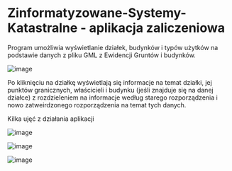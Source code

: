 # Zinformatyzowane-Systemy-Katastralne - aplikacja zaliczeniowa

Program umożliwia  wyświetlanie działek, budynków i typów użytków na podstawie danych z pliku GML z Ewidencji Gruntów i budynków.

![image](https://github.com/MariaMank/Zinformatyzowane-Systemy-Katastralne/assets/92314221/c26e8960-75c8-420b-ae49-2203b94eb276)

Po kliknięciu na działkę wyświetlają się informacje na temat działki, jej punktów granicznych, właścicieli i budynku (jeśli znajduje się na danej działce) z rozdzieleniem na informacje według starego rozporządzenia i nowo zatweirdzonego rozporządzenia na temat tych danych. 

Kilka ujęć z działania aplikacji

![image](https://github.com/MariaMank/Zinformatyzowane-Systemy-Katastralne/assets/92314221/d51823e0-fceb-415e-8031-97af5fee9624)

![image](https://github.com/MariaMank/Zinformatyzowane-Systemy-Katastralne/assets/92314221/2bce6e21-3fae-4aea-9329-a8069d939252)

![image](https://github.com/MariaMank/Zinformatyzowane-Systemy-Katastralne/assets/92314221/806de125-25ad-4ccb-9f1c-48a59a11811a)
